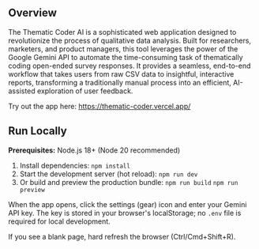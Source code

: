 ## Overview
The Thematic Coder AI is a sophisticated web application designed to revolutionize the process of qualitative data analysis. Built for researchers, marketers, and product managers, this tool leverages the power of the Google Gemini API to automate the time-consuming task of thematically coding open-ended survey responses. It provides a seamless, end-to-end workflow that takes users from raw CSV data to insightful, interactive reports, transforming a traditionally manual process into an efficient, AI-assisted exploration of user feedback.

Try out the app here: https://thematic-coder.vercel.app/

## Run Locally

**Prerequisites:**  Node.js 18+ (Node 20 recommended)

1. Install dependencies:
   `npm install`
2. Start the development server (hot reload):
   `npm run dev`
3. Or build and preview the production bundle:
   `npm run build`
   `npm run preview`

When the app opens, click the settings (gear) icon and enter your Gemini API key. The key is stored in your browser's localStorage; no `.env` file is required for local development.

If you see a blank page, hard refresh the browser (Ctrl/Cmd+Shift+R). 
